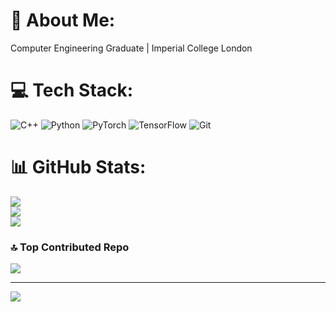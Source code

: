 # 💫 About Me:
Computer Engineering Graduate | Imperial College London


# 💻 Tech Stack:
![C++](https://img.shields.io/badge/c++-%2300599C.svg?style=for-the-badge&logo=c%2B%2B&logoColor=white) ![Python](https://img.shields.io/badge/python-3670A0?style=for-the-badge&logo=python&logoColor=ffdd54) ![PyTorch](https://img.shields.io/badge/PyTorch-%23EE4C2C.svg?style=for-the-badge&logo=PyTorch&logoColor=white) ![TensorFlow](https://img.shields.io/badge/TensorFlow-%23FF6F00.svg?style=for-the-badge&logo=TensorFlow&logoColor=white) ![Git](https://img.shields.io/badge/git-%23F05033.svg?style=for-the-badge&logo=git&logoColor=white)
# 📊 GitHub Stats:
![](https://github-readme-stats.vercel.app/api?username=miguelbraganca&theme=dark&hide_border=false&include_all_commits=false&count_private=false)<br/>
![](https://github-readme-streak-stats.herokuapp.com/?user=miguelbraganca&theme=dark&hide_border=false)<br/>
![](https://github-readme-stats.vercel.app/api/top-langs/?username=miguelbraganca&theme=dark&hide_border=false&include_all_commits=false&count_private=false&layout=compact)

### 🔝 Top Contributed Repo
![](https://github-contributor-stats.vercel.app/api?username=miguelbraganca&limit=5&theme=dark&combine_all_yearly_contributions=true)

---
[![](https://visitcount.itsvg.in/api?id=miguelbraganca&icon=0&color=0)](https://visitcount.itsvg.in)

<!-- Proudly created with GPRM ( https://gprm.itsvg.in ) -->
